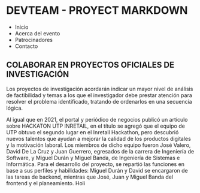 # DEVTEAM - PROYECT MARKDOWN

* Inicio
* Acerca del evento
* Patrocinadores
* Contacto

## COLABORAR EN PROYECTOS OFICIALES DE INVESTIGACIÓN

Los proyectos de investigación acordarán indicar un mayor nivel de análisis de factibilidad y temas a los que el investigador debe prestar atención para resolver el problema identificado, tratando de ordenarlos en una secuencia lógica.

Al igual que en 2021, el portal y periódico de negocios publicó un artículo sobre HACKATON UTP INRETAIL, en el título se agregó que el equipo de UTP obtuvo el segundo lugar en el Inretail Hackathon, pero descubrió nuevos talentos que ayudan a mejorar la calidad de los productos digitales y la motivación laboral.
Los miembros de dicho equipo fueron José Valero, David De La Cruz y Juan Guerrero, egresados de la carrera de Ingeniería de Software, y Miguel Durán y Miguel Banda, de Ingeniería de Sistemas e Informática. Para el desarrollo del proyecto, se repartió las funciones en base a sus perfiles y habilidades: Miguel Durán y David se encargaron de las tareas de backend, mientras que José, Juan y Miguel Banda del frontend y el planeamiento.
Holi